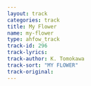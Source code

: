 ```yaml
---
layout: track
categories: track
title: My Flower
name: my-flower
type: ahfow_track
track-id: 296
track-lyrics: 
track-author: K. Tomokawa
track-sort: "MY FLOWER"
track-original: 
---
```


